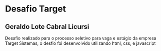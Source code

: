 <h1>Desafio Target</h1>

<h2>Geraldo Lote Cabral Licursi</h2>


<p>Desafio realizado para o processo seletivo para vaga e estágio da empresa Target Sistemas, o desfio foi desenvolvido utilizando html, css, e javascript</p>

